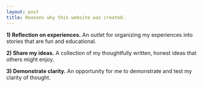 ```yaml
---
layout: post
title: Reasons why this website was created.
---
```


**1) Reflection on experiences.**
An outlet for organizing my experiences into stories that are fun and educational.

**2) Share my ideas.**
A collection of my thoughtfully written, honest ideas that others might enjoy.

**3) Demonstrate clarity.**
An opportunity for me to demonstrate and test my clarity of thought. 
